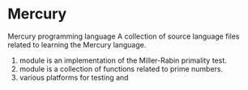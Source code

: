 # Mercury
Mercury programming language
A collection of source language files related to learning the Mercury language.
1. module <primality> is an implementation of the Miller-Rabin primality test.
2. module <primes> is a collection of functions related to prime numbers.
3. various <test> platforms for testing <primality> and <primes>
